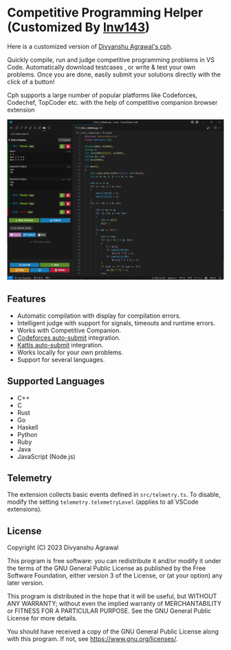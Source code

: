 # Competitive Programming Helper (Customized By [lnw143](https://github.com/lnw143))

Here is a customized version of [Divyanshu Agrawal's cph](https://github.com/agrawal-d/cph).

Quickly compile, run and judge competitive programming problems in VS Code.
Automatically download testcases , or write & test your own problems. Once you
are done, easily submit your solutions directly with the click of a button!

Cph supports a large number of popular platforms like Codeforces, Codechef,
TopCoder etc. with the help of competitive companion browser extension

![Screenshot](screenshots/screenshot-main.png)

## Features

- Automatic compilation with display for compilation errors.
- Intelligent judge with support for signals, timeouts and runtime errors.
- Works with Competitive Companion.
- [Codeforces auto-submit](https://github.com/agrawal-d/cph-submit)
  integration.
- [Kattis auto-submit](docs/user-guide.md) integration.
- Works locally for your own problems.
- Support for several languages.

## Supported Languages

- C++
- C
- Rust
- Go
- Haskell
- Python
- Ruby
- Java
- JavaScript (Node.js)

## Telemetry

The extension collects basic events defined in `src/telmetry.ts`. To disable,
modify the setting `telemetry.telemetryLevel` (applies to all VSCode
extensions).

## License

Copyright (C) 2023 Divyanshu Agrawal

This program is free software: you can redistribute it and/or modify it under
the terms of the GNU General Public License as published by the Free Software
Foundation, either version 3 of the License, or (at your option) any later
version.

This program is distributed in the hope that it will be useful, but WITHOUT ANY
WARRANTY; without even the implied warranty of MERCHANTABILITY or FITNESS FOR A
PARTICULAR PURPOSE. See the GNU General Public License for more details.

You should have received a copy of the GNU General Public License along with
this program. If not, see https://www.gnu.org/licenses/.
